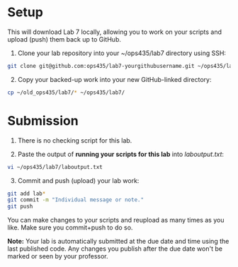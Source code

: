 # Setup
This will download Lab 7 locally, allowing you to work on your scripts and upload (push) them back up to GitHub.

1. Clone your lab repository into your ~/ops435/lab7 directory using SSH:
```bash
git clone git@github.com:ops435/lab7-yourgithubusername.git ~/ops435/lab7/
```
2. Copy your backed-up work into your new GitHub-linked directory:
```bash
cp ~/old_ops435/lab7/* ~/ops435/lab7/
```

# Submission
1. There is no checking script for this lab.

2. Paste the output of **running your scripts for this lab** into *laboutput.txt*:
```bash
vi ~/ops435/lab7/laboutput.txt
```

3. Commit and push (upload) your lab work:
```bash
git add lab*
git commit -m "Individual message or note."
git push
```

You can make changes to your scripts and reupload as many times as you like. Make sure you commit+push to do so.

**Note:** Your lab is automatically submitted at the due date and time using the last published code. Any changes you publish after the due date won't be marked or seen by your professor.